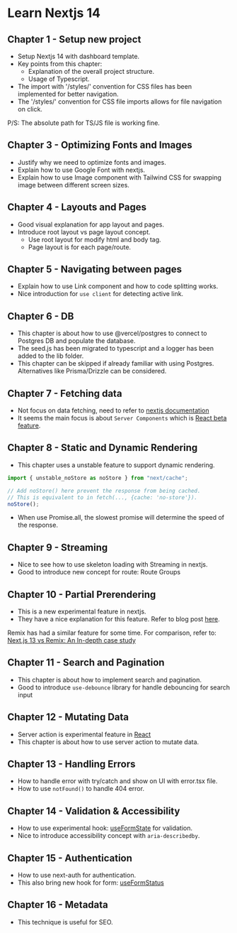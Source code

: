 # Learn Nextjs 14

## Chapter 1 - Setup new project

- Setup Nextjs 14 with dashboard template.
- Key points from this chapter:
  - Explanation of the overall project structure.
  - Usage of Typescript.
- The import with '/styles/' convention for CSS files has been implemented for better navigation.
- The '/styles/' convention for CSS file imports allows for file navigation on click.

P/S: The absolute path for TS/JS file is working fine.

## Chapter 3 - Optimizing Fonts and Images

- Justify why we need to optimize fonts and images.
- Explain how to use Google Font with nextjs.
- Explain how to use Image component with Tailwind CSS for swapping image between different screen sizes.

## Chapter 4 - Layouts and Pages

- Good visual explanation for app layout and pages.
- Introduce root layout vs page layout concept.
  - Use root layout for modify html and body tag.
  - Page layout is for each page/route.

## Chapter 5 - Navigating between pages

- Explain how to use Link component and how to code splitting works.
- Nice introduction for `use client` for detecting active link.

## Chapter 6 - DB

- This chapter is about how to use @vercel/postgres to connect to Postgres DB and populate the database.
- The seed.js has been migrated to typescript and a logger has been added to the lib folder.
- This chapter can be skipped if already familiar with using Postgres. Alternatives like Prisma/Drizzle can be considered.

## Chapter 7 - Fetching data

- Not focus on data fetching, need to refer to [nextjs documentation](https://nextjs.org/docs/app/building-your-application/data-fetching/fetching-caching-and-revalidating)
- It seems the main focus is about `Server Components` which is [React beta feature](https://react.dev/reference/react/use-server).

## Chapter 8 - Static and Dynamic Rendering

- This chapter uses a unstable feature to support dynamic rendering.

```typescript
import { unstable_noStore as noStore } from "next/cache";

// Add noStore() here prevent the response from being cached.
// This is equivalent to in fetch(..., {cache: 'no-store'}).
noStore();
```

- When use Promise.all, the slowest promise will determine the speed of the response.

## Chapter 9 - Streaming

- Nice to see how to use skeleton loading with Streaming in nextjs.
- Good to introduce new concept for route: Route Groups

## Chapter 10 - Partial Prerendering

- This is a new experimental feature in nextjs.
- They have a nice explanation for this feature. Refer to blog post [here](https://vercel.com/blog/partial-prerendering-with-next-js-creating-a-new-default-rendering-model).

Remix has had a similar feature for some time. For comparison, refer to: [Next.js 13 vs Remix: An In-depth case study](https://prateeksurana.me/blog/nextjs-13-vs-remix-an-in-depth-case-study/)

## Chapter 11 - Search and Pagination

- This chapter is about how to implement search and pagination.
- Good to introduce `use-debounce` library for handle debouncing for search input

## Chapter 12 - Mutating Data

- Server action is experimental feature in [React](https://react.dev/reference/react/use-server)
- This chapter is about how to use server action to mutate data.

## Chapter 13 - Handling Errors

- How to handle error with try/catch and show on UI with error.tsx file.
- How to use `notFound()` to handle 404 error.

## Chapter 14 - Validation & Accessibility

- How to use experimental hook: [useFormState](https://react.dev/reference/react-dom/hooks/useFormState#useformstate) for validation.
- Nice to introduce accessibility concept with `aria-describedby`.

## Chapter 15 - Authentication

- How to use next-auth for authentication.
- This also bring new hook for form: [useFormStatus](https://react.dev/reference/react-dom/hooks/useFormStatus)

## Chapter 16 - Metadata

- This technique is useful for SEO.
